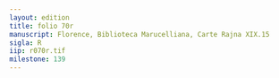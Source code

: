 ```yaml
---
layout: edition
title: folio 70r
manuscript: Florence, Biblioteca Marucelliana, Carte Rajna XIX.15
sigla: R
iip: r070r.tif
milestone: 139
---
```

